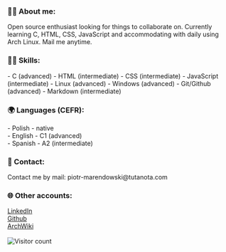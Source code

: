 <h3>🙋‍♂️ About me:</h3>
Open source enthusiast looking for things to collaborate on. Currently learning C, HTML, CSS, JavaScript and accommodating with daily using Arch Linux. Mail me anytime.

<h3>👨‍💻 Skills:</h3>
- C (advanced)
- HTML (intermediate)
- CSS (intermediate)
- JavaScript (intermediate)
- Linux (advanced)
- Windows (advanced)
- Git/Github (advanced)
- Markdown (intermediate)

<h3>🌍 Languages (CEFR):</h3>
- Polish - native <br>
- English - C1 (advanced) <br>
- Spanish - A2 (intermediate) <br>

<h3>💬 Contact:</h3>
Contact me by mail: piotr-marendowski@tutanota.com

<h3>🌐 Other accounts:</h3>
<a href="https://www.linkedin.com/in/piotr-marendowski-350728262">LinkedIn</a><br>
<a href="https://github.com/piotr-marendowski">Github</a><br>
<a href="https://wiki.archlinux.org/title/User:Piotr-Marendowski">ArchWiki</a><br>
<br>
<img src="https://komarev.com/ghpvc/?username=piotr-marendowski&style=flat-square&color=green" title="Visitor count" alt="Visitor count"/>
